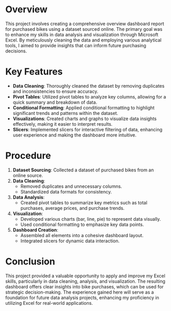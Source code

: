 # Overview

This project involves creating a comprehensive overview dashboard report for purchased bikes using a dataset sourced online. The primary goal was to enhance my skills in data analysis and visualization through Microsoft Excel. By meticulously cleaning the data and employing various analytical tools, I aimed to provide insights that can inform future purchasing decisions.

# Key Features

- **Data Cleaning**: Thoroughly cleaned the dataset by removing duplicates and inconsistencies to ensure accuracy.
- **Pivot Tables**: Utilized pivot tables to analyze key columns, allowing for a quick summary and breakdown of data.
- **Conditional Formatting**: Applied conditional formatting to highlight significant trends and patterns within the dataset.
- **Visualizations**: Created charts and graphs to visualize data insights effectively, making it easier to interpret results.
- **Slicers**: Implemented slicers for interactive filtering of data, enhancing user experience and making the dashboard more intuitive.

# Procedure

1. **Dataset Sourcing**: Collected a dataset of purchased bikes from an online source.
2. **Data Cleaning**: 
   - Removed duplicates and unnecessary columns.
   - Standardized data formats for consistency.
3. **Data Analysis**: 
   - Created pivot tables to summarize key metrics such as total purchases, average prices, and purchase trends.
4. **Visualization**: 
   - Developed various charts (bar, line, pie) to represent data visually.
   - Used conditional formatting to emphasize key data points.
5. **Dashboard Creation**: 
   - Assembled all elements into a cohesive dashboard layout.
   - Integrated slicers for dynamic data interaction.

# Conclusion

This project provided a valuable opportunity to apply and improve my Excel skills, particularly in data cleaning, analysis, and visualization. The resulting dashboard offers clear insights into bike purchases, which can be used for strategic decision-making. The experience gained here will serve as a foundation for future data analysis projects, enhancing my proficiency in utilizing Excel for real-world applications.

